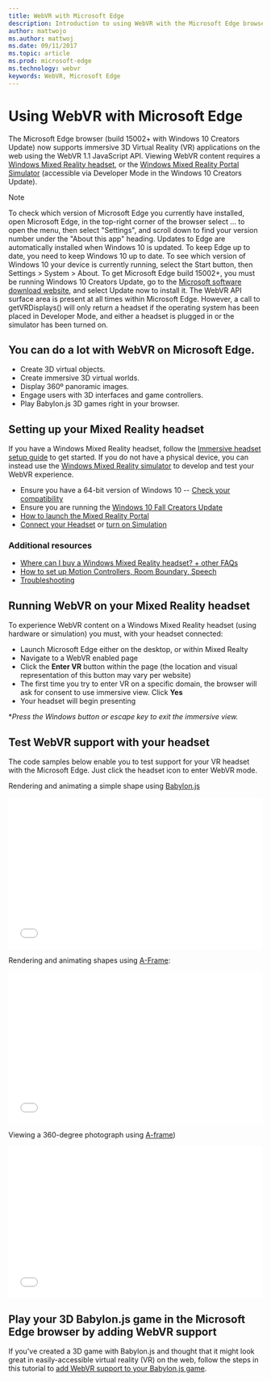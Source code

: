 ```yaml
---
title: WebVR with Microsoft Edge
description: Introduction to using WebVR with the Microsoft Edge browser.
author: mattwojo
ms.author: mattwoj
ms.date: 09/11/2017
ms.topic: article
ms.prod: microsoft-edge
ms.technology: webvr
keywords: WebVR, Microsoft Edge
---
```


# Using WebVR with Microsoft Edge

The Microsoft Edge browser (build 15002+ with Windows 10 Creators Update) now supports immersive 3D Virtual Reality (VR) applications on the web using the WebVR 1.1 JavaScript API. Viewing WebVR content requires a [Windows Mixed Reality headset](hardware.md), or the [Windows Mixed Reality Portal Simulator](//developer.microsoft.com/en-us/windows/mixed-reality/using_the_windows_mixed_reality_simulator) (accessible via Developer Mode in the Windows 10 Creators Update).

> [!Note]
> To check which version of Microsoft Edge you currently have installed, open Microsoft Edge, in the top-right corner of the browser select … to open the menu, then select "Settings", and scroll down to find your version number under the "About this app" heading. Updates to Edge are automatically installed when Windows 10 is updated. To keep Edge up to date, you need to keep Windows 10 up to date. To see which version of Windows 10 your device is currently running, select the Start  button, then Settings > System > About. To get Microsoft Edge build 15002+, you must be running Windows 10 Creators Update, go to the [Microsoft software download website](https://www.microsoft.com/software-download/windows10), and select Update now to install it. 
> The WebVR API surface area is present at all times within Microsoft Edge. However, a call to getVRDisplays() will only return a headset if the operating system has been placed in Developer Mode, and either a headset is plugged in or the simulator has been turned on.

## You can do a lot with WebVR on Microsoft Edge.
- Create 3D virtual objects.
- Create immersive 3D virtual worlds.
- Display 360º panoramic images.
- Engage users with 3D interfaces and game controllers.
- Play Babylon.js 3D games right in your browser.

<!-- **[Test it below](#test-webvr-support-with-your-headset) or [see some demos](demos.md).* -->

## Setting up your Mixed Reality headset

If you have a Windows Mixed Reality headset, follow the [Immersive headset setup guide](//developer.microsoft.com/en-us/windows/mixed-reality/immersive_headset_setup) to get started. If you do not have a physical device, you can instead use the [Windows Mixed Reality simulator](//developer.microsoft.com/en-us/windows/mixed-reality/using_the_windows_mixed_reality_simulator) to develop and test your WebVR experience.

- Ensure you have a 64-bit version of Windows 10 -- [Check your compatibility](//developer.microsoft.com/en-us/windows/mixed-reality/check_your_compatibility)
- Ensure you are running the [Windows 10 Fall Creators Update](//support.microsoft.com/en-us/help/4028685/windows-10-get-the-fall-creators-update) 
- [How to launch the Mixed Reality Portal](//developer.microsoft.com/en-us/windows/mixed-reality/install_windows_mixed_reality)
- [Connect your Headset](//developer.microsoft.com/en-us/windows/mixed-reality/plug_in_your_headset) or [turn on Simulation](//developer.microsoft.com/en-us/windows/mixed-reality/using_the_windows_mixed_reality_simulator)

### Additional resources
- [Where can I buy a Windows Mixed Reality headset? + other FAQs](//developer.microsoft.com/en-us/windows/mixed-reality/before_you_buy_-_faqs#when_can_i_buy_a_windows_mixed_reality_headset.3F)
- [How to set up Motion Controllers, Room Boundary, Speech](//developer.microsoft.com/en-us/windows/mixed-reality/set_up_windows_mixed_reality#set_up_your_motion_controllers)
-  [Troubleshooting](//developer.microsoft.com/en-us/windows/mixed-reality/troubleshooting_windows_mixed_reality)

## Running WebVR on your Mixed Reality headset

To experience WebVR content on a Windows Mixed Reality headset (using hardware or simulation) you must, with your headset connected:
- Launch Microsoft Edge either on the desktop, or within Mixed Realty
- Navigate to a WebVR enabled page
- Click the **Enter VR** button within the page (the location and visual representation of this button may vary per website)
- The first time you try to enter VR on a specific domain, the browser will ask for consent to use immersive view. Click **Yes**
- Your headset will begin presenting

**Press the Windows button or escape key to exit the immersive view.*

## Test WebVR support with your headset

The code samples below enable you to test support for your VR headset with the Microsoft Edge. Just click the headset icon to enter WebVR mode.

Rendering and animating a simple shape using [Babylon.js](//www.babylonjs.com/)
<iframe height='300' scrolling='no' title='WebVR sample in Microsoft Edge with BabylonJS' src='//codepen.io/MicrosoftEdgeDocumentation/embed/QqrXLM/?height=300&theme-id=31247&default-tab=result&embed-version=2' frameborder='no' allowtransparency='true' allowfullscreen='true' style='width: 100%;'>See the Pen <a href='https://codepen.io/MicrosoftEdgeDocumentation/pen/QqrXLM/'>WebVR sample in Microsoft Edge with BabylonJS</a> by Microsoft Edge Docs (<a href='https://codepen.io/MicrosoftEdgeDocumentation'>@MicrosoftEdgeDocumentation</a>) on <a href='https://codepen.io'>CodePen</a>.
</iframe>

Rendering and animating shapes using [A-Frame](//aframe.io): 
<iframe height='300' scrolling='no' title='WebVR sample in Micrsoft Edge with A-frame' src='//codepen.io/MicrosoftEdgeDocumentation/embed/RLwjYL/?height=300&theme-id=31247&default-tab=result&embed-version=2' frameborder='no' allowtransparency='true' allowfullscreen='true' style='width: 100%;'>See the Pen <a href='https://codepen.io/MicrosoftEdgeDocumentation/pen/RLwjYL/'>WebVR sample in Micrsoft Edge with A-frame</a> by Microsoft Edge Docs (<a href='https://codepen.io/MicrosoftEdgeDocumentation'>@MicrosoftEdgeDocumentation</a>) on <a href='https://codepen.io'>CodePen</a>.
</iframe>

Viewing a 360-degree photograph using [A-frame](//aframe.io))

<iframe height='300' scrolling='no' title='WebVR 360-degree image with Microsoft Edge' src='//codepen.io/MicrosoftEdgeDocumentation/embed/MEgBJd/?height=300&theme-id=31247&default-tab=result&embed-version=2' frameborder='no' allowtransparency='true' allowfullscreen='true' style='width: 100%;'>See the Pen <a href='https://codepen.io/MicrosoftEdgeDocumentation/pen/MEgBJd/'>WebVR 360-degree image with Microsoft Edge</a> by Microsoft Edge Docs (<a href='https://codepen.io/MicrosoftEdgeDocumentation'>@MicrosoftEdgeDocumentation</a>) on <a href='https://codepen.io'>CodePen</a>.
</iframe>

## Play your 3D Babylon.js game in the Microsoft Edge browser by adding WebVR support

If you've created a 3D game with Babylon.js and thought that it might look great in easily-accessible virtual reality (VR) on the web, follow the steps in this tutorial to [add WebVR support to your Babylon.js game](//docs.microsoft.com/windows/uwp/get-started/adding-webvr-to-a-babylonjs-game).

